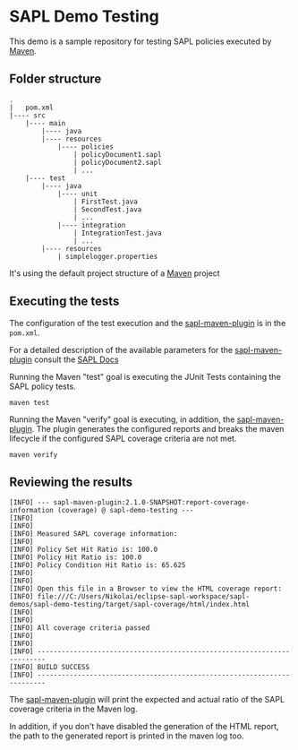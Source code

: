 # SAPL Demo Testing

This demo is a sample repository for testing SAPL policies executed by [Maven](https://maven.apache.org/).

## Folder structure

```
.
|   pom.xml
|---- src
    |---- main     
        |---- java
        |---- resources
            |---- policies
                | policyDocument1.sapl
                | policyDocument2.sapl
                | ...
    |---- test     
        |---- java
            |---- unit
                | FirstTest.java
                | SecondTest.java
                | ...
            |---- integration
                | IntegrationTest.java
                | ...
        |---- resources
            | simplelogger.properties
```

It's using the default project structure of a [Maven](https://maven.apache.org/) project

## Executing the tests

The configuration of the test execution and the [sapl-maven-plugin](https://github.com/heutelbeck/sapl-policy-engine/sapl-maven-plugin) is in the `pom.xml`.

For a detailed description of the available parameters for the [sapl-maven-plugin](https://github.com/heutelbeck/sapl-policy-engine/sapl-maven-plugin) consult the [SAPL Docs](https://sapl.io/docs/latest/sapl-reference.html#code-coverage-reports-via-the-sapl-maven-plugin)


Running the Maven "test" goal is executing the JUnit Tests containing the SAPL policy tests.

```
maven test
```

Running the Maven "verify" goal is executing, in addition, the [sapl-maven-plugin](https://github.com/heutelbeck/sapl-policy-engine/sapl-maven-plugin). The plugin generates the configured reports and breaks the maven lifecycle if the configured SAPL coverage criteria are not met.

```
maven verify
```


## Reviewing the results

    [INFO] --- sapl-maven-plugin:2.1.0-SNAPSHOT:report-coverage-information (coverage) @ sapl-demo-testing ---
    [INFO]
    [INFO]
    [INFO] Measured SAPL coverage information:
    [INFO]
    [INFO] Policy Set Hit Ratio is: 100.0
    [INFO] Policy Hit Ratio is: 100.0
    [INFO] Policy Condition Hit Ratio is: 65.625
    [INFO]
    [INFO]
    [INFO] Open this file in a Browser to view the HTML coverage report:
    [INFO] file:///C:/Users/Nikolai/eclipse-sapl-workspace/sapl-demos/sapl-demo-testing/target/sapl-coverage/html/index.html
    [INFO]
    [INFO]
    [INFO] All coverage criteria passed
    [INFO]
    [INFO]
    [INFO] ------------------------------------------------------------------------
    [INFO] BUILD SUCCESS
    [INFO] ------------------------------------------------------------------------


The [sapl-maven-plugin](https://github.com/heutelbeck/sapl-policy-engine/sapl-maven-plugin) will print the expected and actual ratio of the SAPL coverage criteria in the Maven log.

In addition, if you don't have disabled the generation of the HTML report, the path to the generated report is printed in the maven log too.
